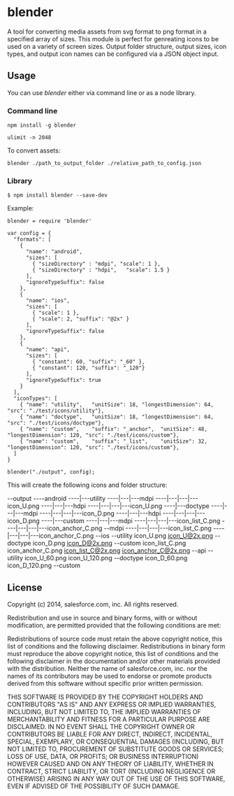 blender
========

A tool for converting media assets from svg format to png format in a specified array of sizes. This module is perfect for genreating icons to be used on a variety of screen sizes. Output folder structure, output sizes, icon types, and output icon names can be configured via a JSON object input.

## Usage

You can use _blender_ either via command line or as a node library.

### Command line

	npm install -g blender

	ulimit -n 2048

To convert assets:

	blender ./path_to_output_folder ./relative_path_to_config.json

### Library

	$ npm install blender --save-dev

Example:

	blender = require 'blender'

	var config = { 
	  "formats": [
	    {
	      "name": "android",
	      "sizes": [
	        { "sizeDirectory" : "mdpi", "scale": 1 },
	        { "sizeDirectory" : "hdpi",   "scale": 1.5 }
	      ], 
	      "ignoreTypeSuffix": false
	    },
	    {
	      "name": "ios",
	      "sizes": [
	        { "scale": 1 },
	        { "scale": 2, "suffix": "@2x" }
	      ],
	      "ignoreTypeSuffix": false
	    },
	    {
	      "name": "api",
	      "sizes": [
	        { "constant": 60, "suffix": "_60" },
	        { "constant": 120, "suffix": "_120"}
	      ], 
	      "ignoreTypeSuffix": true
	    }
	  ],
	  "iconTypes": [
	    { "name": "utility",   "unitSize": 18, "longestDimension": 64,  "src": "./test/icons/utility"},
	    { "name": "doctype",   "unitSize": 18, "longestDimension": 64,  "src": "./test/icons/doctype"},
	    { "name": "custom",    "suffix": "_anchor",  "unitSize": 48, "longestDimension": 120, "src": "./test/icons/custom"},
	    { "name": "custom",    "suffix": "_list",    "unitSize": 32, "longestDimension": 120, "src": "./test/icons/custom"},
	  ]
	}

	blender("./output", config);

This will create the following icons and folder structure:

--output
----android
----|---utility
----|---|---mdpi
----|---|---|---icon_U.png
----|---|---hdpi
----|---|---|---icon_U.png
----|---doctype
----|---|---mdpi
----|---|---|---icon_D.png
----|---|---hdpi
----|---|---|---icon_D.png
----|---custom
----|---|---mdpi
----|---|---|---icon_list_C.png
----|---|---|---icon_anchor_C.png
			--mdpi
----|---|---|---icon_list_C.png
----|---|---|---icon_anchor_C.png
	--ios
		--utility
			icon_U.png
			icon_U@2x.png
		--doctype
			icon_D.png
			icon_D@2x.png
		--custom
			icon_list_C.png
			icon_anchor_C.png
			icon_list_C@2x.png
			icon_anchor_C@2x.png
	--api
		--utility
			icon_U_60.png
			icon_U_120.png
		--doctype
			icon_D_60.png
			icon_D_120.png
		--custom




## License

Copyright (c) 2014, salesforce.com, inc. All rights reserved.

Redistribution and use in source and binary forms, with or without modification, are permitted provided that the following conditions are met:

Redistributions of source code must retain the above copyright notice, this list of conditions and the following disclaimer.
Redistributions in binary form must reproduce the above copyright notice, this list of conditions and the following disclaimer in the documentation and/or other materials provided with the distribution.
Neither the name of salesforce.com, inc. nor the names of its contributors may be used to endorse or promote products derived from this software without specific prior written permission.

THIS SOFTWARE IS PROVIDED BY THE COPYRIGHT HOLDERS AND CONTRIBUTORS "AS IS" AND ANY EXPRESS OR IMPLIED WARRANTIES, INCLUDING, BUT NOT LIMITED TO, THE IMPLIED WARRANTIES OF MERCHANTABILITY AND FITNESS FOR A PARTICULAR PURPOSE ARE DISCLAIMED. IN NO EVENT SHALL THE COPYRIGHT OWNER OR CONTRIBUTORS BE LIABLE FOR ANY DIRECT, INDIRECT, INCIDENTAL, SPECIAL, EXEMPLARY, OR CONSEQUENTIAL DAMAGES (INCLUDING, BUT NOT LIMITED TO, PROCUREMENT OF SUBSTITUTE GOODS OR SERVICES; LOSS OF USE, DATA, OR PROFITS; OR BUSINESS INTERRUPTION) HOWEVER CAUSED AND ON ANY THEORY OF LIABILITY, WHETHER IN CONTRACT, STRICT LIABILITY, OR TORT (INCLUDING NEGLIGENCE OR OTHERWISE) ARISING IN ANY WAY OUT OF THE USE OF THIS SOFTWARE, EVEN IF ADVISED OF THE POSSIBILITY OF SUCH DAMAGE.